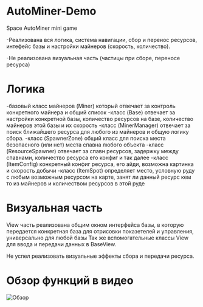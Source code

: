 # AutoMiner-Demo
Space AutoMiner mini game

-Реализована вся логика, система навигации, сбор и перенос ресурсов, интефейс базы и настройки майнеров (скорость, количество).

-Не реализована визуальная часть (частицы при сборе, переносе ресурса)

# Логика
-базовый класс майнеров (Miner) который отвечает за контроль конкретного майнера и общий список
-класс (Base) отвечает за настройки конкретной базы, количество ресурсов на базе, количество майнеров этой базы и их скорость
-класс (MinerManager) отвечает за поиск ближайшего ресурса для любого из майнеров и общую логику сбора.
-класс (SpawnerZone) общий класс для поиска места безопасного (или нет) места спавна любого объекта
-класс (ResourceSpawner) отвечает за спавн ресурсов, задержку между спавнами, количество ресурса его конфиг и так далее
-класс (ItemConfig) конкретный конфиг ресурса, его айди, возможна картинка и скорость добычи
-класс (ItemSpot) определяет место, условную руду с любым возможным ресурсом на карте, занят ли данный ресурс кем то из майнеров и количеством ресурсов в этой руде

# Визуальная часть
View часть реализована общим окном интерфейса базы, в которую передается конкретная база для отрисовки показетелей и управления, универсально для любой базы
Так же вспомогательные классы View для ввода и передачи данных в BaseView.

Не успел реализовать визуальные эффекты сбора и передачи ресурса.

# Обзор функций в видео
![Обзор](./Assets/View/Monosnap%20Video%202025-05-28%2002.59.35.gif)
